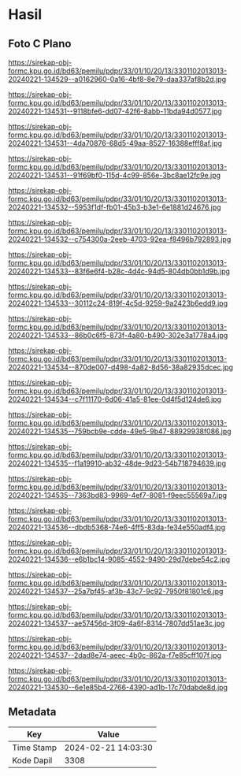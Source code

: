 # Hasil

## Foto C Plano

https://sirekap-obj-formc.kpu.go.id/bd63/pemilu/pdpr/33/01/10/20/13/3301102013013-20240221-134529--a0162960-0a16-4bf8-8e79-daa337af8b2d.jpg

https://sirekap-obj-formc.kpu.go.id/bd63/pemilu/pdpr/33/01/10/20/13/3301102013013-20240221-134531--9118bfe6-dd07-42f6-8abb-11bda94d0577.jpg

https://sirekap-obj-formc.kpu.go.id/bd63/pemilu/pdpr/33/01/10/20/13/3301102013013-20240221-134531--4da70876-68d5-49aa-8527-16388efff8af.jpg

https://sirekap-obj-formc.kpu.go.id/bd63/pemilu/pdpr/33/01/10/20/13/3301102013013-20240221-134531--91f69bf0-115d-4c99-856e-3bc8ae12fc9e.jpg

https://sirekap-obj-formc.kpu.go.id/bd63/pemilu/pdpr/33/01/10/20/13/3301102013013-20240221-134532--5953f1df-fb01-45b3-b3e1-6e1881d24676.jpg

https://sirekap-obj-formc.kpu.go.id/bd63/pemilu/pdpr/33/01/10/20/13/3301102013013-20240221-134532--c754300a-2eeb-4703-92ea-f8496b792893.jpg

https://sirekap-obj-formc.kpu.go.id/bd63/pemilu/pdpr/33/01/10/20/13/3301102013013-20240221-134533--83f6e6f4-b28c-4d4c-94d5-804db0bb1d9b.jpg

https://sirekap-obj-formc.kpu.go.id/bd63/pemilu/pdpr/33/01/10/20/13/3301102013013-20240221-134533--30112c24-819f-4c5d-9259-9a2423b6edd9.jpg

https://sirekap-obj-formc.kpu.go.id/bd63/pemilu/pdpr/33/01/10/20/13/3301102013013-20240221-134533--86b0c6f5-873f-4a80-b490-302e3a1778a4.jpg

https://sirekap-obj-formc.kpu.go.id/bd63/pemilu/pdpr/33/01/10/20/13/3301102013013-20240221-134534--870de007-d498-4a82-8d56-38a82935dcec.jpg

https://sirekap-obj-formc.kpu.go.id/bd63/pemilu/pdpr/33/01/10/20/13/3301102013013-20240221-134534--c7f11170-6d06-41a5-81ee-0d4f5d124de6.jpg

https://sirekap-obj-formc.kpu.go.id/bd63/pemilu/pdpr/33/01/10/20/13/3301102013013-20240221-134535--759bcb9e-cdde-49e5-9b47-88929938f086.jpg

https://sirekap-obj-formc.kpu.go.id/bd63/pemilu/pdpr/33/01/10/20/13/3301102013013-20240221-134535--f1a19910-ab32-48de-9d23-54b718794639.jpg

https://sirekap-obj-formc.kpu.go.id/bd63/pemilu/pdpr/33/01/10/20/13/3301102013013-20240221-134535--7363bd83-9969-4ef7-8081-f9eec55569a7.jpg

https://sirekap-obj-formc.kpu.go.id/bd63/pemilu/pdpr/33/01/10/20/13/3301102013013-20240221-134536--dbdb5368-74e6-4ff5-83da-fe34e550adf4.jpg

https://sirekap-obj-formc.kpu.go.id/bd63/pemilu/pdpr/33/01/10/20/13/3301102013013-20240221-134536--e6b1bc14-9085-4552-9490-29d7debe54c2.jpg

https://sirekap-obj-formc.kpu.go.id/bd63/pemilu/pdpr/33/01/10/20/13/3301102013013-20240221-134537--25a7bf45-af3b-43c7-9c92-7950f81801c6.jpg

https://sirekap-obj-formc.kpu.go.id/bd63/pemilu/pdpr/33/01/10/20/13/3301102013013-20240221-134537--ae57456d-3f09-4a6f-8314-7807dd51ae3c.jpg

https://sirekap-obj-formc.kpu.go.id/bd63/pemilu/pdpr/33/01/10/20/13/3301102013013-20240221-134537--2dad8e74-aeec-4b0c-862a-f7e85cff107f.jpg

https://sirekap-obj-formc.kpu.go.id/bd63/pemilu/pdpr/33/01/10/20/13/3301102013013-20240221-134530--6e1e85b4-2766-4390-ad1b-17c70dabde8d.jpg


## Metadata

| Key        | Value               |
| ---------- | ------------------- |
| Time Stamp | 2024-02-21 14:03:30 |
| Kode Dapil | 3308                |



